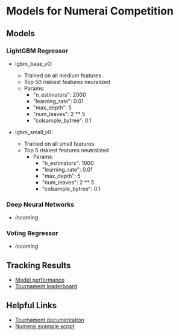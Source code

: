 # Models for Numerai Competition

## Models
### LightGBM Regressor
* lgbm_base_v0:
  * Trained on all medium features
  * Top 50 riskiest features neuralized
  * Params:
    * "n_estimators": 2000
    * "learning_rate": 0.01
    * "max_depth": 5
    * "num_leaves": 2 ** 5
    * "colsample_bytree": 0.1

* lgbm_small_v0:
  * Trained on all small features
  * Top 5 riskiest features neutralized
    * Params:
      * "n_estimators": 1000
      * "learning_rate": 0.01
      * "max_depth": 5
      * "num_leaves": 2 ** 5
      * "colsample_bytree": 0.1

### Deep Neural Networks
* *incoming*

### Voting Regressor
* *incoming*

## Tracking Results
* [Model performance](https://numer.ai/models)
* [Tournament leaderboard](https://numer.ai/tournament)


## Helpful Links
* [Tournament documentation](https://docs.numer.ai/)
* [Numerai example script](https://github.com/numerai/example-scripts)
